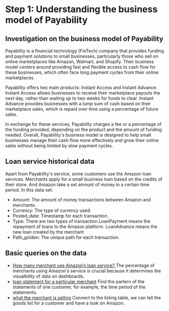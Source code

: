 # Step 1: Understanding the business model of Payability
## Investigation on the business model of Payability
Payability is a financial technology (FinTech) company that provides funding and payment solutions to small businesses, particularly those who sell on online marketplaces like Amazon, Walmart, and Shopify. Their business model centers around providing fast and flexible access to cash flow for these businesses, which often face long payment cycles from their online marketplaces.

Payability offers two main products: Instant Access and Instant Advance. Instant Access allows businesses to receive their marketplace payouts the next day, rather than waiting up to two weeks for funds to clear. Instant Advance provides businesses with a lump sum of cash based on their marketplace sales, which is repaid over time using a percentage of future sales.

In exchange for these services, Payability charges a fee or a percentage of the funding provided, depending on the product and the amount of funding needed. Overall, Payability's business model is designed to help small businesses manage their cash flow more effectively and grow their online sales without being limited by slow payment cycles.
## Loan service historical data
Apart from Payability's service, some customers use the Amazon loan services. Merchants apply for a small business loan based on the credits of their store. And Amazon take a set amount of money in a certain time period.
In this data set:
- Amount: The amount of money transactions between Amazon and merchants.
- Currency: The type of currency used.
- Posted_date: Timestamp for each transaction.
- Type: There are two types of transaction.LoanPayment means the repayment of loans to the Amazon platform. LoanAdvance means the new loan created by the merchant
- Path_golden: The unique path for each transaction.
## Basic queries on the data
- [How many merchant use Amazon’s loan service? ](https://github.com/wz2392/nyu-itp-spring23-payability/blob/main/Sprint2/Loan-servicing-historical/merchant_num_with_loan.sql)
The percentage of merchants using Amazon's service is crucial because it determines the visualbility of data on dashboards.
- [loan statement for a particular merchant](https://github.com/wz2392/nyu-itp-spring23-payability/blob/main/Sprint2/Loan-servicing-historical/Loan-by-merchant.sql)
Find the partern of the statements of one customer, for example, the time period of the statements.
- [what the merchant is selling](https://github.com/wz2392/nyu-itp-spring23-payability/blob/main/Sprint2/Loan-servicing-historical/Listing-by-merchant.sql)
Connect to the listing table, we can tell the goods list for a customer and have a look on Amazon.
